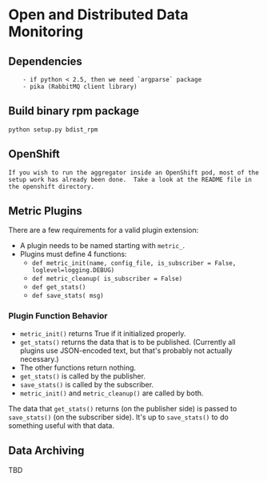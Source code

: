 # Open and Distributed Data Monitoring

## Dependencies

        - if python < 2.5, then we need `argparse` package
        - pika (RabbitMQ client library) 

## Build binary rpm package

    python setup.py bdist_rpm

## OpenShift

    If you wish to run the aggregator inside an OpenShift pod, most of the setup work has already been done.  Take a look at the README file in the openshift directory.

## Metric Plugins

There are a few requirements for a valid plugin extension:

- A plugin needs to be named starting with `metric_`. 
- Plugins must define 4 functions:
  - `def metric_init(name, config_file, is_subscriber = False, loglevel=logging.DEBUG)`
  - `def metric_cleanup( is_subscriber = False)`
  - `def get_stats()`
  - `def save_stats( msg)`

### Plugin Function Behavior

- `metric_init()` returns True if it initialized properly.
- `get_stats()` returns the data that is to be published.  (Currently all plugins use JSON-encoded text, but that's probably not actually necessary.)
- The other functions return nothing.
- `get_stats()` is called by the publisher.
- `save_stats()` is called by the subscriber.
- `metric_init()` and `metric_cleanup()` are called by both.

The data that `get_stats()` returns (on the publisher side) is passed to `save_stats()` (on the subscriber side).  It's up to `save_stats()` to do something useful with that data.


## Data Archiving

TBD
